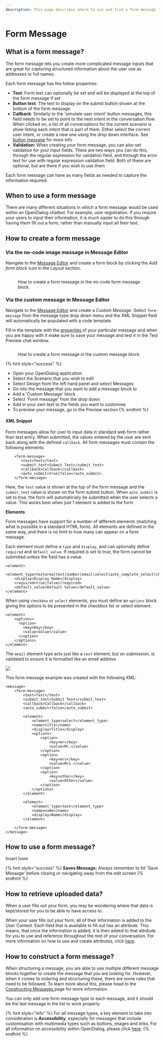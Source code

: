 ```yaml
---
description: This page describes where to use and find a form message type
---
```


# Form Message

## What is a form message?

The form message lets you create more complicated message inputs that are great for capturing structured information about the user use as addresses or full names.

Each form message has the follow properties:

* **Text**: Form text can optionally be set and will be displayed at the top of the form message if set
* **Button text**: The text to display on the submit button shown at the bottom of the form message.
* **Callback**: Similarly to the 'simulate user intent' button messages, this field needs to be set to point to the next intent in the conversation flow. When clicked on, a list of all conversations for the current scenario is show listing each intent that is part of them. Either select the correct user intent, or create a new one using the drop down interface. See [button message](https://docs.opendialog.ai/messages/message-type-button-block#button-functionality) for more info
* **Validation:** When creating your form message, you can also set validation for your input fields. There are two ways you can do this, through the regular expression for validation field, and through the error text for use with regular expression validation field. Both of these are optional, but are there if you wish to use them

Each form message can have as many fields as needed to capture the information required.&#x20;

## When to use a form message

There are many different situations in which a form message would be used within an OpenDialog chatbot. For example,  user registration. If you require your users to input their information, it is much easier to do this through having them fill out a form, rather than manually input all their text.

## How to create a form message

### Via the no-code image message in Message Editor

Navigate to the [Message Editor](../message-editor.md) and create a form block by clicking the _Add form block_ icon in the Layout section. &#x20;

<figure><img src="../../../.gitbook/assets/Group 10 (2).png" alt=""><figcaption><p>How to create a form message in the no-code form message block</p></figcaption></figure>

### Via the custom message in Message Editor

Navigate to the [Message Editor](../message-editor.md) and create a _Custom Message._ Select `form-message` from the message type drop down menu and the XML Snippet field will automatically be populated with a code template.

Fill in the template with the [properties ](form-message.md#properties)of your particular message and when you are happy with it make sure to save your message and test it in the Test Preview chat window.&#x20;

<figure><img src="../../../.gitbook/assets/Group 11 (1).png" alt=""><figcaption><p>How to create a form message in the custom message block</p></figcaption></figure>

{% hint style="success" %}
* Open your OpenDialog application
* Select the Scenario that you wish to edit
* Select Design from the left hand panel and select Messages
* Go into the message that you want to add a message block to
* Add a 'Custom Message' block
* Select 'Form message' from the drop down
* Add in your own text to the fields you want to customise
* To preview your message, go to the Preview section
{% endhint %}

#### XML Snippet

Form messages allow for user to input data in standard web form rather than text entry. When submitted, the values entered by the user are sent back along with the defined `callback`. All form messages must contain the following elements:

```
    <form-message>
       <text>Text</text>
       <submit_text>Submit Text</submit_text>
       <callback>Callback</callback>
       <auto_submit>true|false</auto_submit>
    </form-message>
```

Here, the `text` value is shown at the top of the form message and the `submit_text` value is shown on the form submit button. When `auto_submit` is set to true, the form will automatically be submitted when the user selects a value. This works best when just 1 element is added to the form

**Elements**

Form messages have support for a number of different elements (matching what is possible in a standard HTML form). All elements are defined in the same way, and there is no limit to how many can appear on a form message.

Each element must define a `type` and `display`, and can optionally define `required` and `default_value`. If required is set to true, the form cannot be submitted unless the field has a value.

```
<element>
    <element_type>textarea|text|number|email|select|auto_complete_select|checkbox</element_type>
    <display>Display Name</display>
    <required>true|false</required>
    <default_value>Default Value</default_value>
</element>
```

When using `checkbox` or `select` elements, you must define an `options` block giving the options to be presented in the checkbox list or select element:

```
<element>
    <options>
      <option>
        <key>Key</key>
        <value>Value</value>
      </option>
    </options>
</element>
```

The `email` element type acts just like a `text` element, but on submission, is validated to ensure it is formatted like an email address

![](<../../../.gitbook/assets/image (21).png>)

This form message example was created with the following XML:

```
<message>
    <form-message>
        <text>Text</text>
        <submit_text>Submit Text</submit_text>
        <callback>Callback</callback>
        <auto_submit>false</auto_submit>

        <element>
            <element_type>select</element_type>
            <name>title</name>
            <display>Title</display>
            <options>
                <option>
                    <key>mr</key>
                    <value>Mr.</value>
                </option>
                <option>
                    <key>mrs</key>
                    <value>Mrs.</value>
                </option>
                <option>
                    <key>other</key>
                    <value>Other</value>
                </option>
            </options>
        </element>

        <element>
            <element_type>text</element_type>
            <name>name</name>
            <display>Name</display>
        </element>

    </form-message>
</message>
```

## How to use a form message?

Insert loom

{% hint style="success" %}
**Saves Message:** Always remember to hit 'Save Message' before closing or navigating away from the edit screen
{% endhint %}

## How to retrieve uploaded data?

When a user fills out your form, you may be wondering where that data is kept/stored for you to be able to have access to.

When your user fills out your form, all of their information is added to the User Context. Each field that is available to fill out has an attribute. This means, that once the information is added, it is then added to that attribute for you to use and reference throughout the rest of your conversation. For more information on how to use and create attributes, click [here](../../../designing-conversations/contexts-and-attributes/attribute-management.md).

## How to construct a form message?

When structuring a message, you are able to use multiple different message blocks together to create the message that you are looking for. However, when it comes to ordering and structuring these, there are some rules that need to be followed. To learn more about this, please head to the [Constructing Messages ](../constructing-messages.md)page for more information.

You can only add one form message type to each message, and it should be the last message in the list to work properly.&#x20;

{% hint style="info" %}
For all message types, a key element to take into consideration is **Accessibility**, especially for messages that include customisation with multimedia types such as buttons, images and links. For all information on accessibility within OpenDialog, please click [here](../../designing-accessible-chatbots.md).
{% endhint %}
